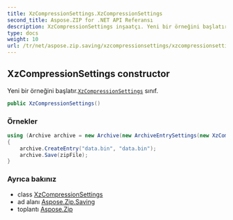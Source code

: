 ```yaml
---
title: XzCompressionSettings.XzCompressionSettings
second_title: Aspose.ZIP for .NET API Referansı
description: XzCompressionSettings inşaatçı. Yeni bir örneğini başlatır.XzCompressionSettings sınıf.
type: docs
weight: 10
url: /tr/net/aspose.zip.saving/xzcompressionsettings/xzcompressionsettings/
---
```

## XzCompressionSettings constructor

Yeni bir örneğini başlatır.[`XzCompressionSettings`](../) sınıf.

```csharp
public XzCompressionSettings()
```

### Örnekler

```csharp
using (Archive archive = new Archive(new ArchiveEntrySettings(new XzCompressionSettings())))
{
    archive.CreateEntry("data.bin", "data.bin");
    archive.Save(zipFile);
}
```

### Ayrıca bakınız

* class [XzCompressionSettings](../)
* ad alanı [Aspose.Zip.Saving](../../xzcompressionsettings/)
* toplantı [Aspose.Zip](../../../)


